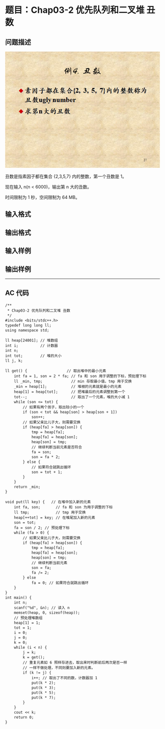 # 题目：Chap03-2 优先队列和二叉堆 丑数

## 问题描述
![](title_chap03-2.png)

丑数是指素因子都在集合 {2,3,5,7} 内的整数，第一个丑数是 1。

现在输入 n(n < 6000)，输出第 n 大的丑数。

时间限制为 1 秒，空间限制为 64 MB。
## 输入格式

## 输出格式

## 输入样例

## 输出样例

----

## AC 代码

	/**
	 * Chap03-2 优先队列和二叉堆 丑数
	 */
	#include <bits/stdc++.h>
	typedef long long ll;
	using namespace std;
	
	ll heap[24001]; // 堆数组
	int i;          // 计数器
	int n;
	int tot;        // 堆的大小
	ll j, k;
	
	ll get() {                  // 取出堆中的最小元素
	    int fa = 1, son = 2 * fa; // fa 和 son 用于调整的下标，预处理下标
	    ll _min, tmp;             // min 存取最小值，tmp 用于交换
	    _min = heap[1];           // 堆根的元素就是最小的元素
	    heap[1] = heap[tot];      // 把堆最后的元素调整到第一个
	    tot--;                    // 取出了一个元素，堆的大小减 1
	    while (son <= tot) {
	        // 如果有两个孩子，取出较小的一个
	        if (son < tot && heap[son] > heap[son + 1])
	            son++;
	        // 如果父亲比儿子大，则需要交换
	        if (heap[fa] > heap[son]) {
	            tmp = heap[fa];
	            heap[fa] = heap[son];
	            heap[son] = tmp;
	            // 继续判断当前元素是否符合
	            fa = son;
	            son = fa * 2;
	        } else {
	            // 如果符合就跳出循环
	            son = tot + 1;
	        }
	    }
	    return _min;
	}
	
	void put(ll key) {   // 在堆中加入新的元素
	    int fa, son;       // fa 和 son 为用于调整的下标
	    ll tmp;            // tmp 用于交换
	    heap[++tot] = key; // 在堆尾加入新的元素
	    son = tot;
	    fa = son / 2; // 预处理下标
	    while (fa > 0) {
	        // 如果父亲比儿子大，则需要交换
	        if (heap[fa] > heap[son]) {
	            tmp = heap[fa];
	            heap[fa] = heap[son];
	            heap[son] = tmp;
	            // 继续判断当前元素
	            son = fa;
	            fa /= 2;
	        } else
	            fa = 0; // 如果符合就跳出循环
	    }
	}
	int main() {
	    int n;
	    scanf("%d", &n); // 读入 n
	    memset(heap, 0, sizeof(heap));
	    // 预处理堆数组
	    heap[1] = 1;
	    tot = 1;
	    i = 0;
	    j = 0;
	    k = 0;
	    while (i < n) {
	        j = k;
	        k = get();
	        // 重复元素如 6 照样存进去，取出来时判断前后两次是否一样
	        // 一样不做处理，不同则要加入新的元素。
	        if (k != j) {
	            i++; // 取出了不同的数，计数器加 1
	            put(k * 2);
	            put(k * 3);
	            put(k * 5);
	            put(k * 7);
	        }
	    }
	    cout << k;
	    return 0;
	}

